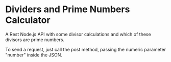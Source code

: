 # Dividers and Prime Numbers Calculator
 A Rest Node.js API with some divisor calculations and which of these divisors are prime numbers.

To send a request, just call the post method, passing the numeric parameter "number" inside the JSON.
